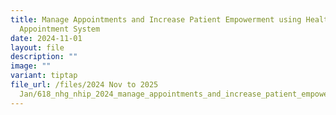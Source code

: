 ```yaml
---
title: Manage Appointments and Increase Patient Empowerment using Health
  Appointment System
date: 2024-11-01
layout: file
description: ""
image: ""
variant: tiptap
file_url: /files/2024 Nov to 2025
  Jan/618_nhg_nhip_2024_manage_appointments_and_increase_patient_empowerment_using_health_appointment.pdf
---
```

